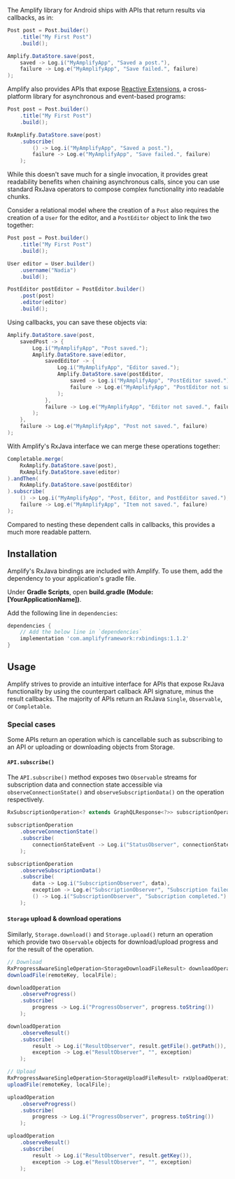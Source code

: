 
The Amplify library for Android ships with APIs that return results via callbacks, as in:

```java
Post post = Post.builder()
    .title("My First Post")
    .build();

Amplify.DataStore.save(post,
    saved -> Log.i("MyAmplifyApp", "Saved a post."),
    failure -> Log.e("MyAmplifyApp", "Save failed.", failure)
);
```

Amplify also provides APIs that expose [Reactive Extensions](http://reactivex.io/), a cross-platform library for asynchronous and event-based programs:

```java
Post post = Post.builder()
    .title("My First Post")
    .build();

RxAmplify.DataStore.save(post)
    .subscribe(
        () -> Log.i("MyAmplifyApp", "Saved a post."),
        failure -> Log.e("MyAmplifyApp", "Save failed.", failure)
    );
```

While this doesn't save much for a single invocation, it provides great readability benefits when chaining asynchronous calls, since you can use standard RxJava operators to compose complex functionality into readable chunks.

Consider a relational model where the creation of a `Post` also requires the creation of a `User` for the editor, and a `PostEditor` object to link the two together:

```java
Post post = Post.builder()
    .title("My First Post")
    .build();

User editor = User.builder()
    .username("Nadia")
    .build();

PostEditor postEditor = PostEditor.builder()
    .post(post)
    .editor(editor)
    .build();
```

Using callbacks, you can save these objects via:

```java
Amplify.DataStore.save(post,
    savedPost -> {
        Log.i("MyAmplifyApp", "Post saved.");
        Amplify.DataStore.save(editor,
            savedEditor -> {
                Log.i("MyAmplifyApp", "Editor saved.");
                Amplify.DataStore.save(postEditor,
                    saved -> Log.i("MyAmplifyApp", "PostEditor saved."),
                    failure -> Log.e("MyAmplifyApp", "PostEditor not saved.", failure)
                );
            },
            failure -> Log.e("MyAmplifyApp", "Editor not saved.", failure)
        );
    },
    failure -> Log.e("MyAmplifyApp", "Post not saved.", failure)
);
```

With Amplify's RxJava interface we can merge these operations together:

```java
Completable.merge(
    RxAmplify.DataStore.save(post),
    RxAmplify.DataStore.save(editor)
).andThen(
    RxAmplify.DataStore.save(postEditor)
).subscribe(
    () -> Log.i("MyAmplifyApp", "Post, Editor, and PostEditor saved."),
    failure -> Log.e("MyAmplifyApp", "Item not saved.", failure)
);
```

Compared to nesting these dependent calls in callbacks, this provides a much more readable pattern.

## Installation

Amplify's RxJava bindings are included with Amplify. To use them, add the dependency to your application's gradle file.

Under **Gradle Scripts**, open **build.gradle (Module: [YourApplicationName])**.

Add the following line in `dependencies`:

```groovy
dependencies {
    // Add the below line in `dependencies`
    implementation 'com.amplifyframework:rxbindings:1.1.2'
}
```

## Usage

Amplify strives to provide an intuitive interface for APIs that expose RxJava functionality by using the counterpart callback API signature, minus the result callbacks. The majority of APIs return an RxJava `Single`, `Observable`, or `Completable`. 

### Special cases

Some APIs return an operation which is cancellable such as subscribing to an API or uploading or downloading objects from Storage.

#### `API.subscribe()`

The `API.subscribe()` method exposes two `Observable` streams for subscription data and connection state accessible via `observeConnectionState()` and `observeSubscriptionData()` on the operation respectively.

```java
RxSubscriptionOperation<? extends GraphQLResponse<?>> subscriptionOperation = RxAmplify.API.subscribe(request);

subscriptionOperation
	.observeConnectionState()
	.subscribe(
		connectionStateEvent -> Log.i("StatusObserver", connectionStateEvent)
	);

subscriptionOperation
	.observeSubscriptionData()
	.subscribe(
		data -> Log.i("SubscriptionObserver", data),
		exception -> Log.e("SubscriptionObserver", "Subscription failed.", exception),
		() -> Log.i("SubscriptionObserver", "Subscription completed.")
	);
```

#### `Storage` upload & download operations

Similarly, `Storage.download()` and `Storage.upload()` return an operation which provide two `Observable` objects for download/upload progress and for the result of the operation.

```java
// Download
RxProgressAwareSingleOperation<StorageDownloadFileResult> downloadOperation = RxAmplify.Storage.
downloadFile(remoteKey, localFile);

downloadOperation
	.observeProgress()
	.subscribe(
		progress -> Log.i("ProgressObserver", progress.toString())
	);

downloadOperation
	.observeResult()
	.subscribe(
		result -> Log.i("ResultObserver", result.getFile().getPath()),
		exception -> Log.e("ResultObserver", "", exception)
	);

// Upload
RxProgressAwareSingleOperation<StorageUploadFileResult> rxUploadOperation = RxAmplify.Storage.
uploadFile(remoteKey, localFile);

uploadOperation
	.observeProgress()
	.subscribe(
		progress -> Log.i("ProgressObserver", progress.toString())
	);

uploadOperation
	.observeResult()
	.subscribe(
		result -> Log.i("ResultObserver", result.getKey()),
		exception -> Log.e("ResultObserver", "", exception)
	);
```
